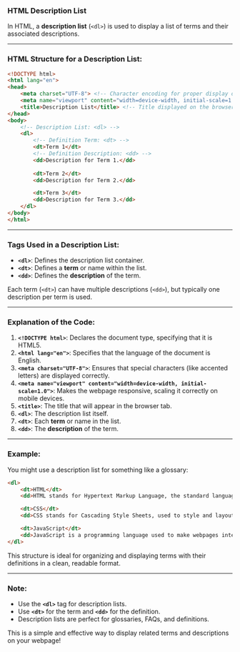 ### **HTML Description List**

In HTML, a **description list** (`<dl>`) is used to display a list of terms and their associated descriptions. 

---

### **HTML Structure for a Description List:**

```html
<!DOCTYPE html>
<html lang="en">
<head>
    <meta charset="UTF-8"> <!-- Character encoding for proper display of special characters -->
    <meta name="viewport" content="width=device-width, initial-scale=1.0"> <!-- Makes the page mobile-friendly -->
    <title>Description List</title> <!-- Title displayed on the browser tab -->
</head>
<body>
    <!-- Description List: <dl> -->
    <dl>
        <!-- Definition Term: <dt> -->
        <dt>Term 1</dt>
        <!-- Definition Description: <dd> -->
        <dd>Description for Term 1.</dd>
        
        <dt>Term 2</dt>
        <dd>Description for Term 2.</dd>

        <dt>Term 3</dt>
        <dd>Description for Term 3.</dd>
    </dl>
</body>
</html>
```

---

### **Tags Used in a Description List:**

- **`<dl>`**: Defines the description list container.
- **`<dt>`**: Defines a **term** or name within the list.
- **`<dd>`**: Defines the **description** of the term.

Each term (`<dt>`) can have multiple descriptions (`<dd>`), but typically one description per term is used.

---

### **Explanation of the Code:**

1. **`<!DOCTYPE html>`**: Declares the document type, specifying that it is HTML5.
2. **`<html lang="en">`**: Specifies that the language of the document is English.
3. **`<meta charset="UTF-8">`**: Ensures that special characters (like accented letters) are displayed correctly.
4. **`<meta name="viewport" content="width=device-width, initial-scale=1.0">`**: Makes the webpage responsive, scaling it correctly on mobile devices.
5. **`<title>`**: The title that will appear in the browser tab.
6. **`<dl>`**: The description list itself.
7. **`<dt>`**: Each **term** or name in the list.
8. **`<dd>`**: The **description** of the term.

---

### **Example:**

You might use a description list for something like a glossary:

```html
<dl>
    <dt>HTML</dt>
    <dd>HTML stands for Hypertext Markup Language, the standard language for creating webpages.</dd>

    <dt>CSS</dt>
    <dd>CSS stands for Cascading Style Sheets, used to style and layout webpages.</dd>

    <dt>JavaScript</dt>
    <dd>JavaScript is a programming language used to make webpages interactive.</dd>
</dl>
```

This structure is ideal for organizing and displaying terms with their definitions in a clean, readable format.

---

### **Note:**

- Use the **`<dl>`** tag for description lists.
- Use **`<dt>`** for the term and **`<dd>`** for the definition.
- Description lists are perfect for glossaries, FAQs, and definitions.

This is a simple and effective way to display related terms and descriptions on your webpage!